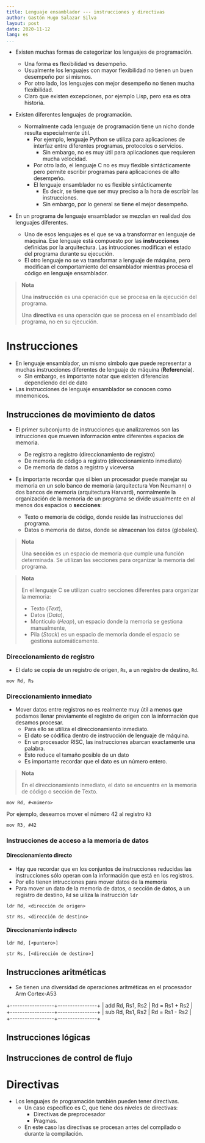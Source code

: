 ```yaml
---
title: Lenguaje ensamblador --- instrucciones y directivas
author: Gastón Hugo Salazar Silva
layout: post
date: 2020-11-12
lang: es
...
```


* Existen muchas formas de categorizar los lenguajes de programación.
    * Una forma es flexibilidad vs desempeño.
    * Usualmente los lenguajes con mayor flexibilidad no tienen un buen
      desempeño por si mismos.
    * Por otro lado, los lenguajes con mejor desempeño no tienen mucha
      flexibilidad.
    * Claro que existen excepciones, por ejemplo Lisp, pero esa es otra historia.

* Existen diferentes lenguajes de programación.
    * Normalmente cada lenguaje de programación tiene un nicho donde resulta
      especialmente útil.
        * Por ejemplo, lenguaje Python se utiliza para aplicaciones de interfaz
          entre diferentes programas, protocolos o servicios.
            * Sin embargo, no es muy útil para aplicaciones que requieren mucha
              velocidad.
        * Por otro lado, el lenguaje C no es muy flexible sintácticamente pero
          permite escribir programas para aplicaciones de alto desempeño.
        * El lenguaje ensamblador no es flexible sintácticamente
            * Es decir, se tiene que ser muy preciso a la hora de escribir las
              instrucciones.
            * Sin embargo, por lo general se tiene el mejor desempeño.        

* En un programa de lenguaje ensamblador se mezclan en realidad dos lenguajes
  diferentes.
    * Uno de esos lenguajes es el que se va a transformar en lenguaje de
      máquina. Ese lenguaje está compuesto por las **instrucciones** definidas por
      la arquitectura. Las intrucciones modifican el estado del programa durante
      su ejecución.
    * El otro lenguaje no se va transformar a lenguaje de máquina, pero
      modifican el comportamiento del ensamblador mientras procesa el código en
      lenguaje ensamblador.

> **Nota**
>
> Una **instrucción** es una operación que se procesa en la ejecución del
> programa.
>
> Una **directiva** es una operación que se procesa en el ensamblado del
> programa, no en su ejecución.

# Instrucciones

* En lenguaje ensamblador, un mismo símbolo que puede representar a muchas
  instrucciones diferentes de lenguaje de máquina (**Referencia**).
    * Sin embargo, es importante notar que existen diferencias dependiendo del
      de dato
* Las instrucciones de lenguaje ensamblador se conocen como mnemonicos.


## Instrucciones de movimiento de datos

* El primer subconjunto de instrucciones que analizaremos son las intrucciones
  que mueven información entre diferentes espacios de memoria.
    * De registro a registro (direccionamiento de registro)
    * De memoria de código a registro (direccionamiento inmediato)
    * De memoria de datos a registro y viceversa

* Es importante recordar que si bien un procesador puede manejar su memoria en
  un solo banco de memoria (arquitectura Von Neumann) o dos bancos de memoria
  (arquitectura Harvard), normalmente la organización de la memoria de un
  programa se divide usualmente en al menos dos espacios o **secciones**:
    * Texto o memoria de código, donde reside las instrucciones del programa.
    * Datos o memoria de datos, donde se almacenan los datos (globales).

> **Nota**
>
> Una **sección** es un espacio de memoria que cumple una función determinada.
> Se utilizan las secciones para organizar la memoria del programa. 

> **Nota**
>
> En el lenguaje C se utilizan cuatro secciones diferentes para organizar la
> memoria:
>
> * Texto (*Text*),
> * Datos (*Data*),
> * Montículo (*Heap*), un espacio donde la memoria se gestiona manualmente,
> * Pila (*Stack*) es un espacio de memoria donde el espacio se gestiona
>   automáticamente.

### Direccionamiento de registro

* El dato se copia de un registro de origen, `Rs`, a un registro de destino, `Rd`.

~~~
mov Rd, Rs
~~~

### Direccionamiento inmediato

* Mover datos entre registros no es realmente muy útil a menos que podamos
  llenar previamente el registro de origen con la información que desamos
  procesar.
    * Para ello se utiliza el direccionamiento inmediato.
    * El dato se códifica dentro de instrucción de lenguaje de máquina.
    * En un procesador RISC, las instrucciones abarcan exactamente una palabra.
    * Esto reduce el tamaño posible de un dato
    * Es importante recordar que el dato es un número entero.

> **Nota**
>    
> En el direccionamiento inmediato, el dato se encuentra en la memoria de código
> o sección de Texto.

~~~
mov Rd, #<número>
~~~

Por ejemplo, deseamos mover el número 42 al registro `R3`

~~~
mov R3, #42
~~~

### Instrucciones de acceso a la memoria de datos

#### Direccionamiento directo

* Hay que recordar que en los conjuntos de instrucciones reducidas las
  instrucciones sólo operan con la información que está en los registros.
* Por ello tienen intrucciones para mover datos de la memoria 
* Para mover un dato de la memoria de datos, o sección de datos, a un registro
  de destino, `Rd` se uiliza la instrucción `ldr`

~~~
ldr Rd, <dirección de origen>
~~~

~~~
str Rs, <dirección de destino>
~~~


#### Direccionamiento indirecto

~~~
ldr Rd, [<puntero>]
~~~

~~~
str Rs, [<dirección de destino>]
~~~

## Instrucciones aritméticas

* Se tienen una diversidad de operaciones aritméticas en el procesador Arm
  Cortex-A53

+------------------+----------------+
| add Rd, Rs1, Rs2 | Rd = Rs1 + Rs2 |
+------------------+----------------+
| sub Rd, Rs1, Rs2 | Rd = Rs1 - Rs2 |
+------------------+----------------+

## Instrucciones lógicas

## Instrucciones de control de flujo

# Directivas

* Los lenguajes de programación también pueden tener directivas.
    * Un caso específico es C, que tiene dos niveles de directivas:
        * Directivas de preprocesador
        * Pragmas.
    * En este caso las directivas se procesan antes del compilado o durante la
      compilación.
      
